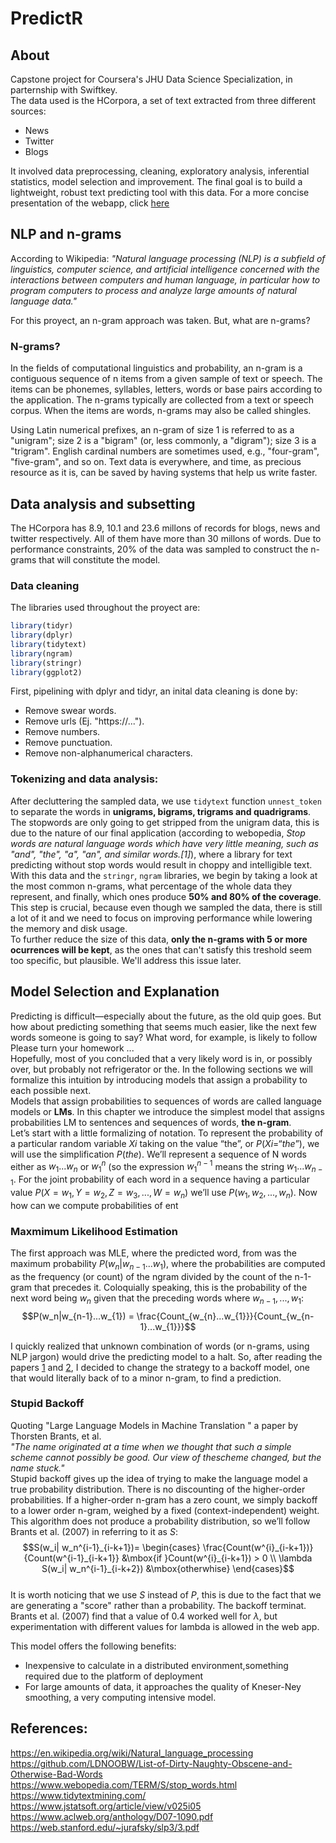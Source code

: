 # PredictR


## About

Capstone project for Coursera's JHU Data Science Specialization, in parternship with Swiftkey.  
The data used is the HCorpora, a set of text extracted from three different sources:  
- News  
- Twitter  
- Blogs  
  
It involved  data preprocessing, cleaning, exploratory analysis, inferential statistics, model selection and improvement. The final goal is to build a lightweight, robust text predicting tool with this data. For a more concise presentation of the webapp, click [here]()

## NLP and n-grams

According to Wikipedia: *"Natural language processing (NLP) is a subfield of linguistics, computer science, and artificial intelligence concerned with the interactions between computers and human language, in particular how to program computers to process and analyze large amounts of natural language data."*  
  
For this proyect, an n-gram approach was taken. But, what are n-grams?  

### N-grams?
In the fields of computational linguistics and probability, an n-gram is a contiguous sequence of n items from a given sample of text or speech. The items can be phonemes, syllables, letters, words or base pairs according to the application. The n-grams typically are collected from a text or speech corpus. When the items are words, n-grams may also be called shingles.  

Using Latin numerical prefixes, an n-gram of size 1 is referred to as a "unigram"; size 2 is a "bigram" (or, less commonly, a "digram"); size 3 is a "trigram". English cardinal numbers are sometimes used, e.g., "four-gram", "five-gram", and so on.
Text data is everywhere, and time, as precious resource as it is, can be saved by having systems that help us write faster.  

##  Data analysis and subsetting  

The HCorpora has 8.9, 10.1 and 23.6 millons of records for blogs, news and twitter respectively. All of them have more than 30 millons of words. Due to performance constraints, 20% of the data was sampled to construct the n-grams that will constitute the model.  

### Data cleaning  

The libraries used throughout the proyect are:


```r
library(tidyr)
library(dplyr)
library(tidytext)
library(ngram)
library(stringr)
library(ggplot2)
```
First, pipelining with dplyr and tidyr, an inital data cleaning is done by:
- Remove swear words.  
- Remove urls (Ej. "https://...").  
- Remove numbers.  
- Remove punctuation.  
- Remove non-alphanumerical characters.

### Tokenizing and data analysis:  
After decluttering the sampled data, we use `tidytext` function `unnest_token` to separate the words in **unigrams, bigrams, trigrams and quadrigrams**. The stopwords are only going to get stripped from the unigram data, this is due to the nature of our final application (according to webopedia, *Stop words are natural language words which have very little meaning, such as "and", "the", "a", "an", and similar words.[1]*), where a library for text predicting without stop words would result in choppy and intelligible text.  
With this data and the `stringr`, `ngram` libraries, we begin by taking a look at the most common n-grams, what percentage of the whole data they represent, and finally, which ones produce **50% and 80% of the coverage**. This step is crucial, because even though we sampled the data, there is still a lot of it and we need to focus on improving performance while lowering the memory and disk usage.  
To further reduce the size of this data, **only the n-grams with 5 or more ocurrences will be kept**, as the ones that can't satisfy this treshold seem too specific, but plausible. We'll address this issue later.  

## Model Selection and Explanation  
Predicting is difficult—especially about the future, as the old quip goes. But how about predicting something that seems much easier, like the next few words someone is going to say? What word, for example, is likely to follow  
Please turn your homework ...  
Hopefully, most of you concluded that a very likely word is in, or possibly over,
but probably not refrigerator or the. In the following sections we will formalize
this intuition by introducing models that assign a probability to each possible next.  
Models that assign probabilities to sequences of words are called language models or **LMs**. In this chapter we introduce the simplest model that assigns probabilities LM to sentences and sequences of words, **the n-gram**.  
Let’s start with a little formalizing of notation. To represent the probability of a particular random variable $Xi$ taking on the value “the”, or $P(Xi = “the”)$, we will use
the simplification $P(the)$. We’ll represent a sequence of N words either as $w_1...w_{n}$ or $w_{1}^{n}$ (so the expression $w_{1}^{n-1}$ means the string $w_1...w_{n-1}$. For the joint probability of each word in a sequence having a particular value $P(X = w_1,Y = w_2,Z =w_3,...,W = w_n)$ we’ll use $P(w_1,w_2,...,w_n)$.
Now how can we compute probabilities of ent


### Maxmimum Likelihood Estimation  

The first approach was MLE, where the predicted word, from was the maximum probability $P(w_n|w_{n-1}...w_{1})$, where the probabilities are computed as the frequency (or count) of the ngram divided by the count of the n-1-gram that precedes it. Coloquially speaking, this is the probability of the next word being $w_n$ given that the preceding words where $w_{n-1}, ...,w_1$:  
$$P(w_n|w_{n-1}...w_{1}) = \frac{Count_{w_{n}...w_{1}}}{Count_{w_{n-1}...w_{1}}}$$

I quickly realized that unknown combination of words (or n-grams, using NLP jargon) would drive the predicting model to a halt. So, after reading the papers [1](https://web.stanford.edu/~jurafsky/slp3/3.pdf) and [2](https://www.aclweb.org/anthology/D07-1090.pdf), I decided to change the strategy to a backoff model, one that would literally back of to a minor n-gram, to find a prediction.  

### Stupid Backoff  

Quoting "Large Language Models in Machine Translation
" a paper by Thorsten Brants, et al.  
*"The name originated at a time when we thought that such a simple scheme cannot possibly be good. Our view of thescheme changed, but the name stuck."*  
Stupid backoff gives up the idea of trying to make the language
model a true probability distribution. There is no discounting of the higher-order probabilities. If a higher-order n-gram has a zero count, we simply backoff to a lower order n-gram, weighed by a fixed (context-independent) weight. This algorithm does not produce a probability distribution, so we’ll follow Brants et al. (2007) in referring to it as $S$:  
$$S(w_i| w_n^{i-1}_{i-k+1})= \begin{cases} \frac{Count(w^{i}_{i-k+1})}{Count(w^{i-1}_{i-k+1}} &\mbox{if }Count(w^{i}_{i-k+1}) > 0 \\ \lambda S(w_i| w_n^{i-1}_{i-k+2}) &\mbox{otherwhise} \end{cases}$$  
It is worth noticing that we use $S$ instead of $P$, this is due to the fact that we are generating a "score" rather than a probability. 
The backoff terminat. Brants et al. (2007) find that a value of 0.4 worked well for $\lambda$, but experimentation with different values for lambda is allowed in the web app.

This model offers the following benefits:  
- Inexpensive to calculate in a distributed environment,something required due to the platform of deployment  
- For large amounts of data, it approaches the quality of Kneser-Ney smoothing, a very computing intensive model.  

## References:  
https://en.wikipedia.org/wiki/Natural_language_processing  
https://github.com/LDNOOBW/List-of-Dirty-Naughty-Obscene-and-Otherwise-Bad-Words  
https://www.webopedia.com/TERM/S/stop_words.html  
https://www.tidytextmining.com/  
https://www.jstatsoft.org/article/view/v025i05  
https://www.aclweb.org/anthology/D07-1090.pdf  
https://web.stanford.edu/~jurafsky/slp3/3.pdf  
